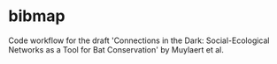 # bibmap
Code workflow for the draft 'Connections in the Dark: Social-Ecological Networks as a Tool for Bat Conservation' by Muylaert et al.
